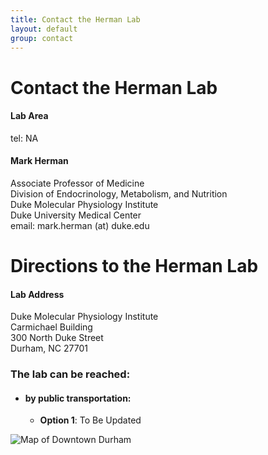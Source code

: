 ```yaml
---
title: Contact the Herman Lab
layout: default
group: contact
---
```


# Contact the Herman Lab


<div class="row">

<div class="col-md-4">

  <h4>Lab Area </h4>
  tel: NA

</div>

<div class="col-md-4">

  <h4>Mark Herman</h4>
  Associate Professor of Medicine  <br>
  Division of Endocrinology, Metabolism, and Nutrition  <br>
  Duke Molecular Physiology Institute  <br>
  Duke University Medical Center <br>
  email: mark.herman (at) duke.edu

</div>

</div>

# Directions to the Herman Lab

<div class="row">

<div class="col-md-4">

<h4>Lab Address</h4>

Duke Molecular Physiology Institute<br>
Carmichael Building<br>
300 North Duke Street<br>
Durham, NC 27701

</div>




<!-- Our lab is in the Carmichael Building in Downtown Durham -->

### The lab can be reached:  
* #### by public transportation:
  * **Option 1**: To Be Updated


<img class="img-fluid" src="/static/img/*****" alt="Map of Downtown Durham">
